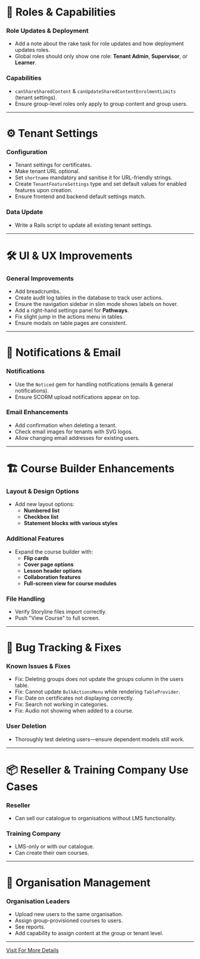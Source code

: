 # 📜 Roles & Capabilities  
### Role Updates & Deployment  
- Add a note about the rake task for role updates and how deployment updates roles.  
- Global roles should only show one role: **Tenant Admin**, **Supervisor**, or **Learner**.  

### Capabilities  
- `canShareSharedContent` & `canUpdateSharedContentEnrolmentLimits` (tenant settings).  
- Ensure group-level roles only apply to group content and group users.  

---

# ⚙️ Tenant Settings  
### Configuration  
- Tenant settings for certificates.  
- Make tenant URL optional.  
- Set `shortname` mandatory and sanitise it for URL-friendly strings.  
- Create `TenantFeatureSettings` type and set default values for enabled features upon creation.  
- Ensure frontend and backend default settings match.  

### Data Update  
- Write a Rails script to update all existing tenant settings.  

---

# 🛠️ UI & UX Improvements  
### General Improvements  
- Add breadcrumbs.  
- Create audit log tables in the database to track user actions.  
- Ensure the navigation sidebar in slim mode shows labels on hover.  
- Add a right-hand settings panel for **Pathways**.  
- Fix slight jump in the actions menu in tables.  
- Ensure modals on table pages are consistent.  

---

# 📧 Notifications & Email  
### Notifications  
- Use the `Noticed` gem for handling notifications (emails & general notifications).  
- Ensure SCORM upload notifications appear on top.  

### Email Enhancements  
- Add confirmation when deleting a tenant.  
- Check email images for tenants with SVG logos.  
- Allow changing email addresses for existing users.  

---

# 🏗️ Course Builder Enhancements  
### Layout & Design Options  
- Add new layout options:  
  - **Numbered list**  
  - **Checkbox list**  
  - **Statement blocks with various styles**  

### Additional Features  
- Expand the course builder with:  
  - **Flip cards**  
  - **Cover page options**  
  - **Lesson header options**  
  - **Collaboration features**  
  - **Full-screen view for course modules**  

### File Handling  
- Verify Storyline files import correctly.  
- Push "View Course" to full screen.  

---

# 🐛 Bug Tracking & Fixes  
### Known Issues & Fixes  
- Fix: Deleting groups does not update the groups column in the users table.  
- Fix: Cannot update `BulkActionsMenu` while rendering `TableProvider`.  
- Fix: Date on certificates not displaying correctly.  
- Fix: Search not working in categories.  
- Fix: Audio not showing when added to a course.  

### User Deletion  
- Thoroughly test deleting users—ensure dependent models still work.  

---

# 📦 Reseller & Training Company Use Cases  
### Reseller  
- Can sell our catalogue to organisations without LMS functionality.  

### Training Company  
- LMS-only or with our catalogue.  
- Can create their own courses.  

---

# 🏢 Organisation Management  
### Organisation Leaders  
- Upload new users to the same organisation.  
- Assign group-provisioned courses to users.  
- See reports.  
- Add capability to assign content at the group or tenant level.

---

[Visit For More Details](https://github.com/eLearning-Plus/MemberHub/wiki/Overflow-List)
